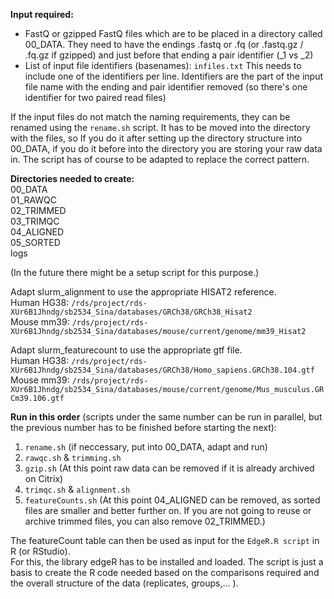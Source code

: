 __Input required:__
*   FastQ or gzipped FastQ files which are to be placed in a directory called 00_DATA. They need to have the endings .fastq or .fq (or .fastq.gz / .fq.gz if gzipped) and just before that ending a pair identifier (_1 vs _2)
*   List of input file identifiers (basenames): ```infiles.txt``` This needs to include one of the identifiers per line. Identifiers are the part of the input file name with the ending and pair identifier removed (so there's one identifier for two paired read files)
  
If the input files do not match the naming requirements, they can be renamed using the ```rename.sh``` script. It has to be moved into the directory with the files, so If you do it after setting up the directory structure into 00_DATA, if you do it before into the directory you are storing your raw data in.
The script has of course to be adapted to replace the correct pattern.

__Directories needed to create:__  
00_DATA  
01_RAWQC  
02_TRIMMED  
03_TRIMQC  
04_ALIGNED  
05_SORTED  
logs  


(In the future there might be a setup script for this purpose.)

Adapt slurm_alignment to use the appropriate HISAT2 reference.  
Human HG38: ```/rds/project/rds-XUr6B1Jhndg/sb2534_Sina/databases/GRCh38/GRCh38_Hisat2```  
Mouse mm39: ```/rds/project/rds-XUr6B1Jhndg/sb2534_Sina/databases/mouse/current/genome/mm39_Hisat2```  

Adapt slurm_featurecount to use the appropriate gtf file.  
Human HG38: ```/rds/project/rds-XUr6B1Jhndg/sb2534_Sina/databases/GRCh38/Homo_sapiens.GRCh38.104.gtf```  
Mouse mm39: ```/rds/project/rds-XUr6B1Jhndg/sb2534_Sina/databases/mouse/current/genome/Mus_musculus.GRCm39.106.gtf```  

__Run in this order__ (scripts under the same number can be run in parallel, but the previous number has to be finished before starting the next):
1) ```rename.sh``` (if neccessary, put into 00_DATA, adapt and run)
2) ```rawqc.sh``` & ```trimming.sh```
3) ```gzip.sh``` (At this point raw data can be removed if it is already archived on Citrix)
4) ```trimqc.sh``` & ```alignment.sh```
5) ```featureCounts.sh``` (At this point 04_ALIGNED can be removed, as sorted files are smaller and better further on. If you are not going to reuse or archive trimmed files, you can also remove 02_TRIMMED.)

The featureCount table can then be used as input for the ```EdgeR.R script``` in R (or RStudio).  
For this, the library edgeR has to be installed and loaded. The script is just a basis to create the R code needed based on the comparisons required and the overall structure of the data (replicates, groups,... ).